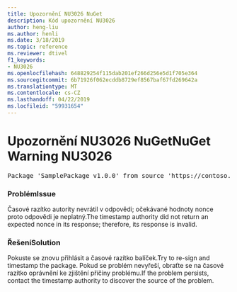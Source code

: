 ```yaml
---
title: Upozornění NU3026 NuGet
description: Kód upozornění NU3026
author: heng-liu
ms.author: henli
ms.date: 3/18/2019
ms.topic: reference
ms.reviewer: dtivel
f1_keywords:
- NU3026
ms.openlocfilehash: 648829254f115dab201ef266d256e5d1f705e364
ms.sourcegitcommit: 6b71926f062ecddb8729ef8567baf67fd269642a
ms.translationtype: MT
ms.contentlocale: cs-CZ
ms.lasthandoff: 04/22/2019
ms.locfileid: "59931654"
---
```

# <a name="nuget-warning-nu3026"></a><span data-ttu-id="eabe0-103">Upozornění NU3026 NuGet</span><span class="sxs-lookup"><span data-stu-id="eabe0-103">NuGet Warning NU3026</span></span>

<pre>Package 'SamplePackage v1.0.0' from source 'https://contoso.com/index.json': The timestamp response is invalid. Nonces did not match.</pre>

### <a name="issue"></a><span data-ttu-id="eabe0-104">Problém</span><span class="sxs-lookup"><span data-stu-id="eabe0-104">Issue</span></span>

<span data-ttu-id="eabe0-105">Časové razítko autority nevrátil v odpovědi; očekávané hodnoty nonce proto odpovědi je neplatný.</span><span class="sxs-lookup"><span data-stu-id="eabe0-105">The timestamp authority did not return an expected nonce in its response; therefore, its response is invalid.</span></span>


### <a name="solution"></a><span data-ttu-id="eabe0-106">Řešení</span><span class="sxs-lookup"><span data-stu-id="eabe0-106">Solution</span></span>

<span data-ttu-id="eabe0-107">Pokuste se znovu přihlásit a časové razítko balíček.</span><span class="sxs-lookup"><span data-stu-id="eabe0-107">Try to re-sign and timestamp the package.</span></span> <span data-ttu-id="eabe0-108">Pokud se problém nevyřeší, obraťte se na časové razítko oprávnění ke zjištění příčiny problému.</span><span class="sxs-lookup"><span data-stu-id="eabe0-108">If the problem persists, contact the timestamp authority to discover the source of the problem.</span></span>